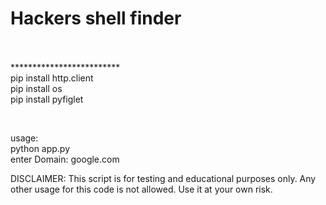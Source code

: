 # Hackers shell finder

 <br> <br>
************************* <br>
pip install http.client <br> 
pip install os <br>
pip install pyfiglet <br>

 <br>

usage:  <br>
python app.py  <br>
enter Domain: google.com


DISCLAIMER: This script is for testing and educational purposes only. Any other usage for this code is not allowed. Use it at your own risk.

